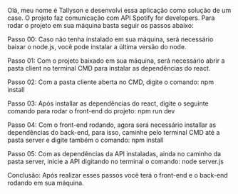 Olá, meu nome é Tallyson e desenvolvi essa aplicação como solução de um case.
O projeto faz comunicação com API Spotify for developers.
Para rodar o projeto em sua máquina basta seguir os passos abaixo:

Passo 00: Caso não tenha instalado em sua máquina, será necessário baixar o node.js, você pode instalar a última versão do node.

Passo 01: Com o projeto baixado em sua máquina, será necessário abrir a pasta client no terminal CMD para instalar as dependências do react.

Passo 02: Com a pasta cliente aberta no CMD, digite o comando: npm install

Passo 03: Após installar as dependências do react, digite o seguinte comando para rodar o front-end do projeto: npm run dev

Passo 04: Com o front-end rodando, agora será necessário installar as dependências do back-end, para isso, caminhe pelo terminal CMD até a pasta server e digite também o comando: npm install

Passo 05: Com as dependências da API instaladas, ainda no caminho da pasta server, inicie a API digitando no terminal o comando: node server.js

Conclusão: Após realizar esses passos você terá o front-end e o back-end rodando em sua máquina.

